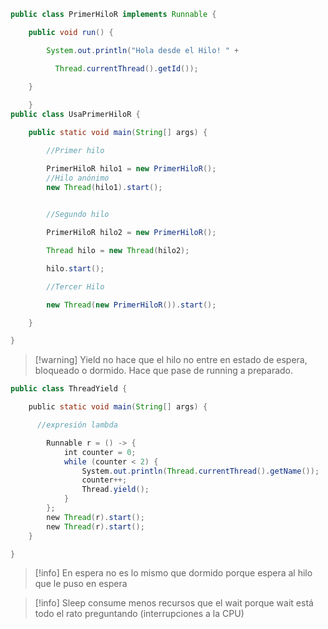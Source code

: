 ```java
public class PrimerHiloR implements Runnable {

    public void run() {

        System.out.println("Hola desde el Hilo! " +

          Thread.currentThread().getId());

    }
    
    }
public class UsaPrimerHiloR {

    public static void main(String[] args) {

        //Primer hilo

        PrimerHiloR hilo1 = new PrimerHiloR();
		//Hilo anónimo
        new Thread(hilo1).start();

  
        //Segundo hilo

        PrimerHiloR hilo2 = new PrimerHiloR();

        Thread hilo = new Thread(hilo2);

        hilo.start(); 

        //Tercer Hilo

        new Thread(new PrimerHiloR()).start();

    }

}
```

> [!warning] Yield no hace que el hilo no entre en estado de espera, bloqueado o dormido. Hace que pase de running a preparado.

```java
public class ThreadYield {

    public static void main(String[] args) {

      //expresión lambda

        Runnable r = () -> {
            int counter = 0;
            while (counter < 2) {
                System.out.println(Thread.currentThread().getName());
                counter++;
                Thread.yield();
            }
        };
        new Thread(r).start();
        new Thread(r).start();
    }

}
```

> [!info] En espera no es lo mismo que dormido porque espera al hilo que le puso en espera

> [!info] Sleep consume menos recursos que el wait porque wait está todo el rato preguntando (interrupciones a la CPU)
